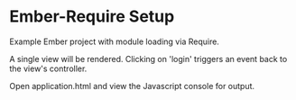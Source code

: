 Ember-Require Setup
=================

Example Ember project with module loading via Require.

A single view will be rendered. Clicking on 'login' triggers an event back to the view's controller.

Open application.html and view the Javascript console for output.